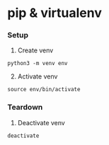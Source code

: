 # pip & virtualenv

### Setup

1. Create venv
```
python3 -m venv env
```

2. Activate venv
```
source env/bin/activate
```

### Teardown

1. Deactivate venv
```
deactivate
```